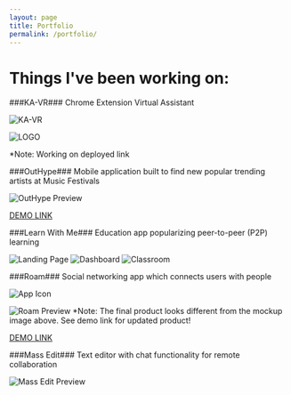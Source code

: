 ```yaml
---
layout: page
title: Portfolio
permalink: /portfolio/
---
```


# Things I've been working on: #

###KA-VR###
Chrome Extension Virtual Assistant

![KA-VR](http://i67.tinypic.com/m9riao.png)

![LOGO](http://i64.tinypic.com/63y7uw.png)

*Note: Working on deployed link

###OutHype###
Mobile application built to find new popular trending artists at Music Festivals

![OutHype Preview](https://s3.amazonaws.com/poly-screenshots.angel.co/Project/3d/330475/1918a69dd3850b210be11624b1051de1-original.png)

[DEMO LINK](http://bit.ly/29YmsUr)

###Learn With Me###
Education app popularizing peer-to-peer (P2P) learning

![Landing Page](http://i67.tinypic.com/10sde1s.png)
![Dashboard](http://i68.tinypic.com/1zvrc5t.png)
![Classroom](http://i64.tinypic.com/2yvqavk.png)

###Roam###
Social networking app which connects users with people

![App Icon](http://i68.tinypic.com/ojkxhj.png)

![Roam Preview](http://i64.tinypic.com/2r5eosg.png)
*Note: The final product looks different from the mockup image above. See demo link for updated product!

[DEMO LINK](http://bit.ly/29PWJlo)


###Mass Edit###
Text editor with chat functionality for remote collaboration

![Mass Edit Preview](http://i65.tinypic.com/2v0lhnc.png)
